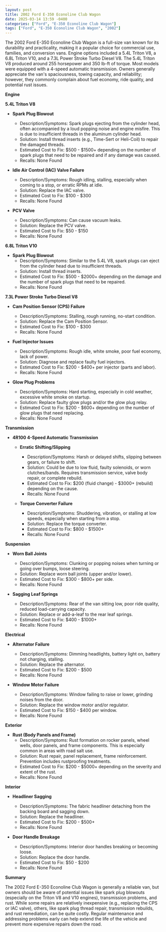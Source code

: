 ```yaml
---
layout: post
title: 2002 Ford E-350 Econoline Club Wagon
date: 2025-03-14 13:59 -0400
categories: ["Ford", "E-350 Econoline Club Wagon"]
tags: ["Ford", "E-350 Econoline Club Wagon", "2002"]
---
```

The 2002 Ford E-350 Econoline Club Wagon is a full-size van known for its durability and practicality, making it a popular choice for commercial use, families, and conversion vans. Engine options included a 5.4L Triton V8, a 6.8L Triton V10, and a 7.3L Power Stroke Turbo Diesel V8. The 5.4L Triton V8 produced around 255 horsepower and 350 lb-ft of torque. Most models were equipped with a 4-speed automatic transmission. Owners generally appreciate the van's spaciousness, towing capacity, and reliability; however, they commonly complain about fuel economy, ride quality, and potential rust issues.

**Engine**

**5.4L Triton V8**

*   **Spark Plug Blowout**
    *   Description/Symptoms: Spark plugs ejecting from the cylinder head, often accompanied by a loud popping noise and engine misfire. This is due to insufficient threads in the aluminum cylinder head.
    *   Solution: Install thread inserts (e.g., Time-Sert or Heli-Coil) to repair the damaged threads.
    *   Estimated Cost to Fix: $500 - $1500+ depending on the number of spark plugs that need to be repaired and if any damage was caused.
    *   Recalls: None Found

*   **Idle Air Control (IAC) Valve Failure**
    *   Description/Symptoms: Rough idling, stalling, especially when coming to a stop, or erratic RPMs at idle.
    *   Solution: Replace the IAC valve.
    *   Estimated Cost to Fix: $100 - $300
    *   Recalls: None Found

*   **PCV Valve**
    *   Description/Symptoms: Can cause vacuum leaks.
    *   Solution: Replace the PCV valve.
    *   Estimated Cost to Fix: $50 - $150
    *   Recalls: None Found

**6.8L Triton V10**

*   **Spark Plug Blowout**
    *   Description/Symptoms: Similar to the 5.4L V8, spark plugs can eject from the cylinder head due to insufficient threads.
    *   Solution: Install thread inserts.
    *   Estimated Cost to Fix: $500 - $2000+ depending on the damage and the number of spark plugs that need to be repaired.
    *   Recalls: None Found

**7.3L Power Stroke Turbo Diesel V8**

*   **Cam Position Sensor (CPS) Failure**
    *   Description/Symptoms: Stalling, rough running, no-start condition.
    *   Solution: Replace the Cam Position Sensor.
    *   Estimated Cost to Fix: $100 - $300
    *   Recalls: None Found

*   **Fuel Injector Issues**
    *   Description/Symptoms: Rough idle, white smoke, poor fuel economy, lack of power.
    *   Solution: Diagnose and replace faulty fuel injectors.
    *   Estimated Cost to Fix: $200 - $400+ per injector (parts and labor).
    *   Recalls: None Found

*   **Glow Plug Problems**
    *   Description/Symptoms: Hard starting, especially in cold weather, excessive white smoke on startup.
    *   Solution: Replace faulty glow plugs and/or the glow plug relay.
    *   Estimated Cost to Fix: $200 - $600+ depending on the number of glow plugs that need replacing.
    *   Recalls: None Found

**Transmission**

*   **4R100 4-Speed Automatic Transmission**
    *   **Erratic Shifting/Slipping**
        *   Description/Symptoms: Harsh or delayed shifts, slipping between gears, or failure to shift.
        *   Solution: Could be due to low fluid, faulty solenoids, or worn clutches/bands. Requires transmission service, valve body repair, or complete rebuild.
        *   Estimated Cost to Fix: $200 (fluid change) - $3000+ (rebuild) depending on the cause.
        *   Recalls: None Found

    *   **Torque Converter Failure**
        *   Description/Symptoms: Shuddering, vibration, or stalling at low speeds, especially when starting from a stop.
        *   Solution: Replace the torque converter.
        *   Estimated Cost to Fix: $800 - $1500+
        *   Recalls: None Found

**Suspension**

*   **Worn Ball Joints**
    *   Description/Symptoms: Clunking or popping noises when turning or going over bumps, loose steering.
    *   Solution: Replace worn ball joints (upper and/or lower).
    *   Estimated Cost to Fix: $300 - $800+ per side.
    *   Recalls: None Found

*   **Sagging Leaf Springs**
    *   Description/Symptoms: Rear of the van sitting low, poor ride quality, reduced load-carrying capacity.
    *   Solution: Replace or add-a-leaf to the rear leaf springs.
    *   Estimated Cost to Fix: $400 - $1000+
    *   Recalls: None Found

**Electrical**

*   **Alternator Failure**
    *   Description/Symptoms: Dimming headlights, battery light on, battery not charging, stalling.
    *   Solution: Replace the alternator.
    *   Estimated Cost to Fix: $200 - $500
    *   Recalls: None Found

*   **Window Motor Failure**
    *   Description/Symptoms: Window failing to raise or lower, grinding noises from the door.
    *   Solution: Replace the window motor and/or regulator.
    *   Estimated Cost to Fix: $150 - $400 per window.
    *   Recalls: None Found

**Exterior**

*   **Rust (Body Panels and Frame)**
    *   Description/Symptoms: Rust formation on rocker panels, wheel wells, door panels, and frame components. This is especially common in areas with road salt use.
    *   Solution: Rust repair, panel replacement, frame reinforcement. Prevention includes rustproofing treatments.
    *   Estimated Cost to Fix: $200 - $5000+ depending on the severity and extent of the rust.
    *   Recalls: None Found

**Interior**

*   **Headliner Sagging**
    *   Description/Symptoms: The fabric headliner detaching from the backing board and sagging down.
    *   Solution: Replace the headliner.
    *   Estimated Cost to Fix: $200 - $500+
    *   Recalls: None Found

*   **Door Handle Breakage**
    *   Description/Symptoms: Interior door handles breaking or becoming loose.
    *   Solution: Replace the door handle.
    *   Estimated Cost to Fix: $50 - $200
    *   Recalls: None Found

**Summary**

The 2002 Ford E-350 Econoline Club Wagon is generally a reliable van, but owners should be aware of potential issues like spark plug blowouts (especially on the Triton V8 and V10 engines), transmission problems, and rust. While some repairs are relatively inexpensive (e.g., replacing the CPS or IAC valve), others, like spark plug thread repair, transmission rebuilds, and rust remediation, can be quite costly. Regular maintenance and addressing problems early can help extend the life of the vehicle and prevent more expensive repairs down the road.


